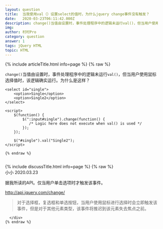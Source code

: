 ```yaml
---
layout: question
title:  当我使用val（）设置select的值时，为什么jquery change事件没有触发？
date:   2020-03-23T06:11:42.000Z
description: change()当值由设置时，事件处理程序中的逻辑未运行val()，但当用户使用鼠标选择值时，该逻辑确实运行。为什么是这样？<select id="s...
img: 
author: 村村Pro
category: question
answer: 1
tags: jQuery HTML
topic: HTML
---
```

<div class="article-root">
  <div class="article">
    {% include articleTitle.html info=page %}
    {% raw %}
    <div class="article-content"><p><font style="vertical-align: inherit;"></font><code>change()</code><font style="vertical-align: inherit;"><font style="vertical-align: inherit;">当值由设置时</font><font style="vertical-align: inherit;">，</font><font style="vertical-align: inherit;">事件处理程序中</font><font style="vertical-align: inherit;">的逻辑</font><font style="vertical-align: inherit;">未运行</font></font><code>val()</code><font style="vertical-align: inherit;"><font style="vertical-align: inherit;">，但当用户使用鼠标选择值时，</font><font style="vertical-align: inherit;">该逻辑</font><font style="vertical-align: inherit;">确实运行。</font><font style="vertical-align: inherit;">为什么是这样？</font></font></p>

<pre><code>&lt;select id="single"&gt;<font></font>
    &lt;option&gt;Single&lt;/option&gt;<font></font>
    &lt;option&gt;Single2&lt;/option&gt;<font></font>
&lt;/select&gt;<font></font>
<font></font>
&lt;script&gt;<font></font>
    $(function() {<font></font>
        $(":input#single").change(function() {<font></font>
           /* Logic here does not execute when val() is used */<font></font>
        });<font></font>
    });<font></font>
<font></font>
    $("#single").val("Single2");<font></font>
&lt;/script&gt;<font></font>
</code></pre></div>
    {% endraw %}
  </div>
  <p style="height: 0;width:0;overflow: hidden;"> 第2808篇《当我使用val（）设置select的值时，为什么jquery change事件没有触发？》来自Winter(https://github.com/aiyld/aiyld.github.io)的站点</p>
  <div class="discuss-wrapper">
    {% include discussTitle.html info=page %}
    {% raw %}
    <div class="discuss-item">
        <div class="discuss-parent">
          <div class="discuss-meta">
            <span class="discuss-user">小小</span>
            <span class="discuss-time">2020.03.23</span>
          </div>
          <div class="discuss-comment"><p><font style="vertical-align: inherit;"><font style="vertical-align: inherit;">据我所读的API。</font><font style="vertical-align: inherit;">仅当用户单击选项时才触发该事件。</font></font></p>

<p><a href="http://api.jquery.com/change/" rel="noreferrer"><font style="vertical-align: inherit;"><font style="vertical-align: inherit;">http://api.jquery.com/change/</font></font></a></p>

<blockquote>
  <p><font style="vertical-align: inherit;"><font style="vertical-align: inherit;">对于选择框，复选框和单选按钮，当用户使用鼠标进行选择时会立即触发该事件，但是对于其他元素类型，该事件将推迟到该元素失去焦点之前。</font></font></p>
</blockquote></div>
        </div>
        
      </div>
    {% endraw %}
  </div>
<div>
